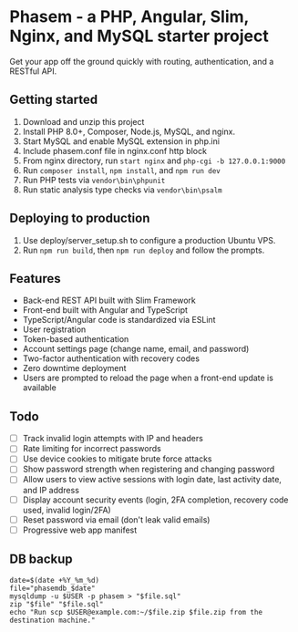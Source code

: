 # Phasem - a PHP, Angular, Slim, Nginx, and MySQL starter project

Get your app off the ground quickly with routing, authentication,
and a RESTful API.

## Getting started

1. Download and unzip this project
2. Install PHP 8.0+, Composer, Node.js, MySQL, and nginx.
3. Start MySQL and enable MySQL extension in php.ini
4. Include phasem.conf file in nginx.conf http block
5. From nginx directory, run `start nginx` and `php-cgi -b 127.0.0.1:9000`
6. Run `composer install`, `npm install`, and `npm run dev`
7. Run PHP tests via `vendor\bin\phpunit`
8. Run static analysis type checks via `vendor\bin\psalm`

## Deploying to production

1. Use deploy/server_setup.sh to configure a production Ubuntu VPS.
2. Run `npm run build`, then `npm run deploy` and follow the prompts.

## Features

* Back-end REST API built with Slim Framework
* Front-end built with Angular and TypeScript
* TypeScript/Angular code is standardized via ESLint
* User registration
* Token-based authentication
* Account settings page (change name, email, and password)
* Two-factor authentication with recovery codes
* Zero downtime deployment
* Users are prompted to reload the page when a front-end update is available

## Todo

- [ ] Track invalid login attempts with IP and headers
- [ ] Rate limiting for incorrect passwords
- [ ] Use device cookies to mitigate brute force attacks
- [ ] Show password strength when registering and changing password
- [ ] Allow users to view active sessions with login date, last activity date, and IP address
- [ ] Display account security events (login, 2FA completion, recovery code used, invalid login/2FA)
- [ ] Reset password via email (don't leak valid emails)
- [ ] Progressive web app manifest

## DB backup

```shell script
date=$(date +%Y_%m_%d)
file="phasemdb_$date"
mysqldump -u $USER -p phasem > "$file.sql"
zip "$file" "$file.sql"
echo "Run scp $USER@example.com:~/$file.zip $file.zip from the destination machine."
```
